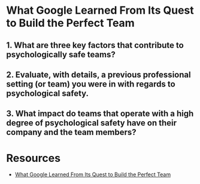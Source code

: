 # What Google Learned From Its Quest to Build the Perfect Team

## 1. What are three key factors that contribute to psychologically safe teams?
## 2. Evaluate, with details, a previous professional setting (or team) you were in with regards to psychological safety.
## 3. What impact do teams that operate with a high degree of psychological safety have on their company and the team members?

# Resources
- [What Google Learned From Its Quest to Build the Perfect Team](https://web.archive.org/web/20221125192300/https://www.nytimes.com/2016/02/28/magazine/what-google-learned-from-its-quest-to-build-the-perfect-team.html)<br>